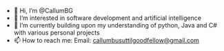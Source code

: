 - 👋 Hi, I’m @CallumBG
- 👀 I’m interested in software development and artificial intelligence
- 🌱 I’m currently building upon my understanding of python, Java and C# with various personal projects
- 📫 How to reach me: Email: callumbusuttilgoodfellow@gmail.com

<!---
CallumBG/CallumBG is a ✨ special ✨ repository because its `README.md` (this file) appears on your GitHub profile.
You can click the Preview link to take a look at your changes.
--->
